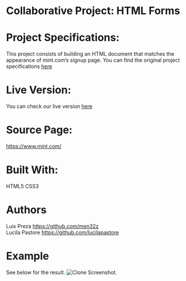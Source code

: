 # Collaborative Project: HTML Forms

# Project Specifications:
This project consists of building an HTML document that matches the appearance of mint.com’s signup page.
You can find the original project specifications [here](https://www.theodinproject.com/courses/html5-and-css3/lessons/html-forms)

# Live Version:
You can check our live version [here](https://raw.githack.com/men32z/sing-up-form/first-version/index.html)

# Source Page:
https://www.mint.com/

# Built With:
HTML5
CSS3

# Authors
Luis Preza https://github.com/men32z<br>
Lucila Pastore https://github.com/lucilapastore

# Example
See below for the result.
![Clone Screenshot](https://i.imgur.com/HnsNNgl.png).

